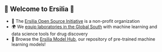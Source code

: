 ## 🦠 Welcome to Ersilia 💊

* 🙋‍ The [Ersilia Open Source Initiative](https://ersilia.io) is a non-profit organization
* 🌍 We [equip laboratories in the Global South](https://ersilia.io/projects) with machine learning and data science tools for drug discovery
* 🧙 Browse the [Ersilia Model Hub](https://ersilia.io/model-hub), our repository of pre-trained machine learning models!
